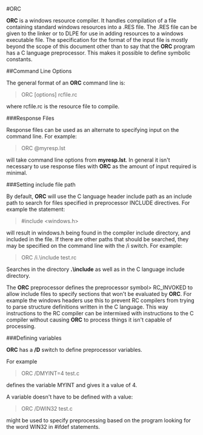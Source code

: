 


#ORC

 
 **ORC** is a windows resource compiler.  It handles compilation of a file containing standard windows resources into a .RES file.  The .RES file can be given to the linker or to DLPE for use in adding resources to a windows executable file.  The specification for the format of the input file is mostly beyond the scope of this document other than to say that the **ORC** program has a C language preprocessor.   This makes it possible to define symbolic constants.


##Command Line Options

 The general format of an **ORC** command line is:
 
> ORC \[options\] rcfile.rc
 
 where rcfile.rc is the resource file to compile.


###Response Files

 Response files can be used as an alternate to specifying input on the command line.  For example:
 
> ORC @myresp.lst
 
 will take command line options from **myresp.lst**.  In general it isn't necessary to use response files with **ORC** as the amount of input required is minimal.


###Setting include file path
 

 By default, **ORC** will use the C language header include path as an include path to search for files specified in preprocessor INCLUDE directives.  For example the statement:
 
> \#include <windows.h>
 
 will result in windows.h being found in the compiler include directory, and included in the file.  If there are other paths that should be searched, they may be specified on the command line with the /i switch.  For example:
 
> ORC /i.\\include test.rc
 
 Searches in the directory **.\\include** as well as in the C language include directory.
 
 The **ORC** preprocessor defines the preprocessor symbol> RC\_INVOKED to allow include files to specify sections that won't be evaluated by **ORC**.  For example the windows headers use this to prevent RC compilers from trying to parse structure definitions written in the C language.  This way instructions to the RC compiler can be intermixed with instructions to the C compiler without causing **ORC** to process things it isn't capable of processing.


###Defining variables

 
 **ORC** has a **/D** switch to define preprocessor variables.
 
 For example
 
> ORC /DMYINT=4 test.c
 
 defines the variable MYINT and gives it a value of 4.
> 
 A variable doesn't have to be defined with a value:
 
> ORC /DWIN32 test.c
 
 might be used to specify preprocessing based on the program looking for the word WIN32 in \#ifdef statements.
 
 